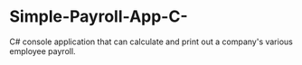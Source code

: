 # Simple-Payroll-App-C-
C# console application that can calculate and print out a company's various employee payroll.

